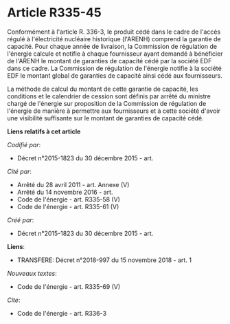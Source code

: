 # Article R335-45

Conformément à l'article R. 336-3, le produit cédé dans le cadre de l'accès régulé à l'électricité nucléaire historique
(l'ARENH) comprend la garantie de capacité. Pour chaque année de livraison, la Commission de régulation de l'énergie calcule
et notifie à chaque fournisseur ayant demandé à bénéficier de l'ARENH le montant de garanties de capacité cédé par la société
EDF dans ce cadre. La Commission de régulation de l'énergie notifie à la société EDF le montant global de garanties de
capacité ainsi cédé aux fournisseurs. 

La méthode de calcul du montant de cette garantie de capacité, les conditions et le calendrier de cession sont définis par
arrêté du ministre chargé de l'énergie sur proposition de la Commission de régulation de l'énergie de manière à permettre aux
fournisseurs et à cette société d'avoir une visibilité suffisante sur le montant de garanties de capacité cédé.

**Liens relatifs à cet article**

_Codifié par_:

  - Décret n°2015-1823 du 30 décembre 2015 - art.

_Cité par_:

  - Arrêté du 28 avril 2011 - art. Annexe (V)
  - Arrêté du 14 novembre 2016 - art.
  - Code de l'énergie - art. R335-58 (V)
  - Code de l'énergie - art. R335-61 (V)

_Créé par_:

  - Décret n°2015-1823 du 30 décembre 2015 - art.

**Liens**:

  - TRANSFERE: Décret n°2018-997 du 15 novembre 2018 - art. 1

_Nouveaux textes_:

  - Code de l'énergie - art. R335-69 (V)

_Cite_:

  - Code de l'énergie - art. R336-3
